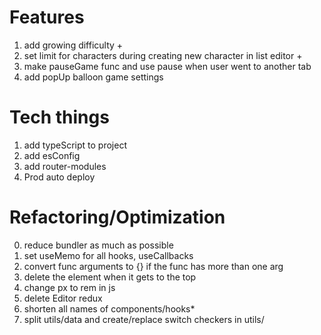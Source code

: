 # Features

1. add growing difficulty +
2. set limit for characters during creating new character in list editor +
3. make pauseGame func and use pause when user went to another tab
4. add popUp balloon game settings

# Tech things

1. add typeScript to project
2. add esConfig
3. add router-modules
4. Prod auto deploy

# Refactoring/Optimization

0. reduce bundler as much as possible
1. set useMemo for all hooks, useCallbacks
2. convert func arguments to {} if the func has more than one arg
3. delete the element when it gets to the top
4. change px to rem in js
5. delete Editor redux
6. shorten all names of components/hooks\*
7. split utils/data and create/replace switch checkers in utils/
